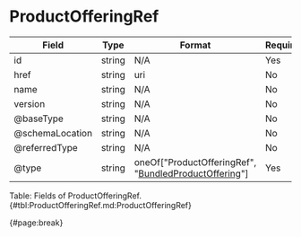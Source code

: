 <!--
    ATTENTION: This file was generated via gradle!
               Do NOT manually edit this file! Any such changes will be overwritten!
-->

# ProductOfferingRef

| Field | Type | Format | Required |
| ------- | ------- | ------- | --- |
| id | string | N/A | Yes |
| href | string | uri | No |
| name | string | N/A | No |
| version | string | N/A | No |
| @baseType | string | N/A | No |
| @schemaLocation | string | N/A | No |
| @referredType | string | N/A | No |
| @type | string | oneOf["ProductOfferingRef", "[BundledProductOffering](#bundledproductoffering)"] | Yes |

Table: Fields of ProductOfferingRef. {#tbl:ProductOfferingRef.md:ProductOfferingRef}

{#page:break}
